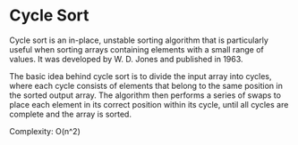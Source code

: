 # Cycle Sort
Cycle sort is an in-place, unstable sorting algorithm that is particularly useful when sorting arrays containing elements with a small range of values. It was developed by W. D. Jones and published in 1963.

The basic idea behind cycle sort is to divide the input array into cycles, where each cycle consists of elements that belong to the same position in the sorted output array. The algorithm then performs a series of swaps to place each element in its correct position within its cycle, until all cycles are complete and the array is sorted.

Complexity: O(n^2)